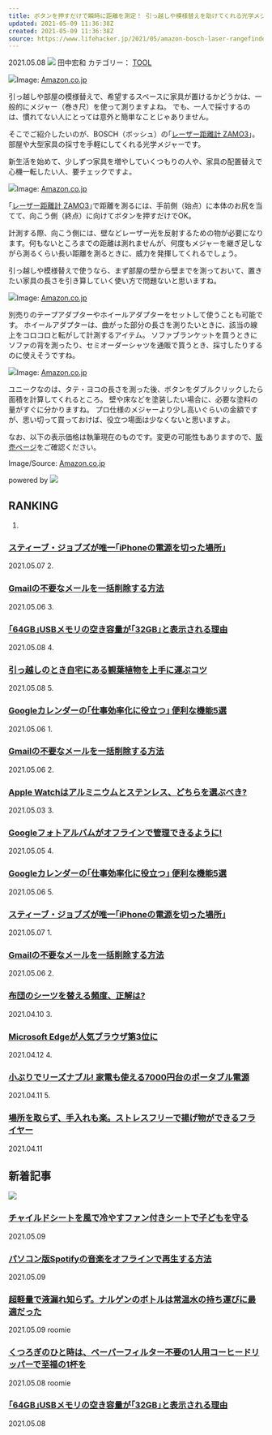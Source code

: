 ```yaml
---
title: ボタンを押すだけで瞬時に距離を測定！ 引っ越しや模様替えを助けてくれる光学メジャー
updated: 2021-05-09 11:36:38Z
created: 2021-05-09 11:36:38Z
source: https://www.lifehacker.jp/2021/05/amazon-bosch-laser-rangefinder-zamo3.html
---
```


2021.05.08
![](https://www.lifehacker.jp/assets/common/img/icon_author.svg) 田中宏和
カテゴリー：
[TOOL](https://www.lifehacker.jp/tool/)

![](https://assets.media-platform.com/lifehacker/dist/images/2021/04/14/210414_zamo_top-w960.jpg)Image: [Amazon.co.jp](https://www.amazon.co.jp/%E3%83%9C%E3%83%83%E3%82%B7%E3%83%A5-BOSCH-%E3%83%AC%E3%83%BC%E3%82%B6%E3%83%BC%E8%B7%9D%E9%9B%A2%E8%A8%88-ZAMO3-%E3%80%90%E6%AD%A3%E8%A6%8F%E5%93%81%E3%80%91/dp/B07P7NQ8LT?__mk_ja_JP=%E3%82%AB%E3%82%BF%E3%82%AB%E3%83%8A&crid=92Y4IA8C4ZVR&dchild=1&qid=1617955472&sprefix=bosch,aps,272&sr=8-17-spons&psc=1&spLa=ZW5jcnlwdGVkUXVhbGlmaWVyPUEyVFdTMkdRRVdIRDZRJmVuY3J5cHRlZElkPUEwNTI5NTEyV1BJWDJXVlc5UkQ4JmVuY3J5cHRlZEFkSWQ9QTJNSzEzU1FHTDVDRTQmd2lkZ2V0TmFtZT1zcF9tdGYmYWN0aW9uPWNsaWNrUmVkaXJlY3QmZG9Ob3RMb2dDbGljaz10cnVl&linkCode=sl1&tag=lh1216-22&linkId=e484f9514a2b330eb7eff87562e44531&language=ja_JP&ref_=as_li_ss_tl)

引っ越しや部屋の模様替えで、希望するスペースに家具が置けるかどうかは、一般的にメジャー（巻き尺）を使って測りますよね。
でも、一人で採寸するのは、慣れてない人にとっては意外と簡単なことじゃありません。

そこでご紹介したいのが、BOSCH（ボッシュ）の｢[レーザー距離計 ZAMO3](https://www.amazon.co.jp/%E3%83%9C%E3%83%83%E3%82%B7%E3%83%A5-BOSCH-%E3%83%AC%E3%83%BC%E3%82%B6%E3%83%BC%E8%B7%9D%E9%9B%A2%E8%A8%88-ZAMO3-%E3%80%90%E6%AD%A3%E8%A6%8F%E5%93%81%E3%80%91/dp/B07P7NQ8LT?__mk_ja_JP=%E3%82%AB%E3%82%BF%E3%82%AB%E3%83%8A&crid=92Y4IA8C4ZVR&dchild=1&qid=1617955472&sprefix=bosch,aps,272&sr=8-17-spons&psc=1&spLa=ZW5jcnlwdGVkUXVhbGlmaWVyPUEyVFdTMkdRRVdIRDZRJmVuY3J5cHRlZElkPUEwNTI5NTEyV1BJWDJXVlc5UkQ4JmVuY3J5cHRlZEFkSWQ9QTJNSzEzU1FHTDVDRTQmd2lkZ2V0TmFtZT1zcF9tdGYmYWN0aW9uPWNsaWNrUmVkaXJlY3QmZG9Ob3RMb2dDbGljaz10cnVl&linkCode=sl1&tag=lh1216-22&linkId=e484f9514a2b330eb7eff87562e44531&language=ja_JP&ref_=as_li_ss_tl)｣。部屋や大型家具の採寸を手軽にしてくれる光学メジャーです。

新生活を始めて、少しずつ家具を増やしていくつもりの人や、家具の配置替えで心機一転したい人、要チェックですよ。

![](https://images-na.ssl-images-amazon.com/images/I/61RQ9DrGV4L._AC_SL1417_.jpg)Image: [Amazon.co.jp](https://www.amazon.co.jp/%E3%83%9C%E3%83%83%E3%82%B7%E3%83%A5-BOSCH-%E3%83%AC%E3%83%BC%E3%82%B6%E3%83%BC%E8%B7%9D%E9%9B%A2%E8%A8%88-ZAMO3-%E3%80%90%E6%AD%A3%E8%A6%8F%E5%93%81%E3%80%91/dp/B07P7NQ8LT?__mk_ja_JP=%E3%82%AB%E3%82%BF%E3%82%AB%E3%83%8A&crid=92Y4IA8C4ZVR&dchild=1&qid=1617955472&sprefix=bosch,aps,272&sr=8-17-spons&psc=1&spLa=ZW5jcnlwdGVkUXVhbGlmaWVyPUEyVFdTMkdRRVdIRDZRJmVuY3J5cHRlZElkPUEwNTI5NTEyV1BJWDJXVlc5UkQ4JmVuY3J5cHRlZEFkSWQ9QTJNSzEzU1FHTDVDRTQmd2lkZ2V0TmFtZT1zcF9tdGYmYWN0aW9uPWNsaWNrUmVkaXJlY3QmZG9Ob3RMb2dDbGljaz10cnVl&linkCode=sl1&tag=lh1216-22&linkId=e484f9514a2b330eb7eff87562e44531&language=ja_JP&ref_=as_li_ss_tl)

｢[レーザー距離計 ZAMO3](https://www.amazon.co.jp/%E3%83%9C%E3%83%83%E3%82%B7%E3%83%A5-BOSCH-%E3%83%AC%E3%83%BC%E3%82%B6%E3%83%BC%E8%B7%9D%E9%9B%A2%E8%A8%88-ZAMO3-%E3%80%90%E6%AD%A3%E8%A6%8F%E5%93%81%E3%80%91/dp/B07P7NQ8LT?__mk_ja_JP=%E3%82%AB%E3%82%BF%E3%82%AB%E3%83%8A&crid=92Y4IA8C4ZVR&dchild=1&qid=1617955472&sprefix=bosch,aps,272&sr=8-17-spons&psc=1&spLa=ZW5jcnlwdGVkUXVhbGlmaWVyPUEyVFdTMkdRRVdIRDZRJmVuY3J5cHRlZElkPUEwNTI5NTEyV1BJWDJXVlc5UkQ4JmVuY3J5cHRlZEFkSWQ9QTJNSzEzU1FHTDVDRTQmd2lkZ2V0TmFtZT1zcF9tdGYmYWN0aW9uPWNsaWNrUmVkaXJlY3QmZG9Ob3RMb2dDbGljaz10cnVl&linkCode=sl1&tag=lh1216-22&linkId=e484f9514a2b330eb7eff87562e44531&language=ja_JP&ref_=as_li_ss_tl)｣で距離を測るには、手前側（始点）に本体のお尻を当てて、向こう側（終点）に向けてボタンを押すだけでOK。

計測する際、向こう側には、壁などレーザー光を反射するための物が必要になります。何もないところまでの距離は測れませんが、何度もメジャーを継ぎ足しながら測るくらい長い距離を測るときに、威力を発揮してくれるでしょう。

引っ越しや模様替えで使うなら、まず部屋の壁から壁までを測っておいて、置きたい家具の長さを引き算していく使い方で問題ないと思いますね。

![](https://images-na.ssl-images-amazon.com/images/I/61KBYTgTK8L._AC_SL1417_.jpg)Image: [Amazon.co.jp](https://www.amazon.co.jp/%E3%83%9C%E3%83%83%E3%82%B7%E3%83%A5-BOSCH-%E3%83%AC%E3%83%BC%E3%82%B6%E3%83%BC%E8%B7%9D%E9%9B%A2%E8%A8%88-ZAMO3-%E3%80%90%E6%AD%A3%E8%A6%8F%E5%93%81%E3%80%91/dp/B07P7NQ8LT?__mk_ja_JP=%E3%82%AB%E3%82%BF%E3%82%AB%E3%83%8A&crid=92Y4IA8C4ZVR&dchild=1&qid=1617955472&sprefix=bosch,aps,272&sr=8-17-spons&psc=1&spLa=ZW5jcnlwdGVkUXVhbGlmaWVyPUEyVFdTMkdRRVdIRDZRJmVuY3J5cHRlZElkPUEwNTI5NTEyV1BJWDJXVlc5UkQ4JmVuY3J5cHRlZEFkSWQ9QTJNSzEzU1FHTDVDRTQmd2lkZ2V0TmFtZT1zcF9tdGYmYWN0aW9uPWNsaWNrUmVkaXJlY3QmZG9Ob3RMb2dDbGljaz10cnVl&linkCode=sl1&tag=lh1216-22&linkId=e484f9514a2b330eb7eff87562e44531&language=ja_JP&ref_=as_li_ss_tl)

別売りのテープアダプターやホイールアダプターをセットして使うことも可能です。
ホイールアダプターは、曲がった部分の長さを測りたいときに、該当の線上をコロコロと転がして計測するアイテム。
ソファブランケットを買うときにソファの背を測ったり、セミオーダーシャツを通販で買うとき、採寸したりするのに使えそうですね。

![](https://images-na.ssl-images-amazon.com/images/I/61oKWzDZXQL._AC_SL1417_.jpg)Image: [Amazon.co.jp](https://www.amazon.co.jp/%E3%83%9C%E3%83%83%E3%82%B7%E3%83%A5-BOSCH-%E3%83%AC%E3%83%BC%E3%82%B6%E3%83%BC%E8%B7%9D%E9%9B%A2%E8%A8%88-ZAMO3-%E3%80%90%E6%AD%A3%E8%A6%8F%E5%93%81%E3%80%91/dp/B07P7NQ8LT?__mk_ja_JP=%E3%82%AB%E3%82%BF%E3%82%AB%E3%83%8A&crid=92Y4IA8C4ZVR&dchild=1&qid=1617955472&sprefix=bosch,aps,272&sr=8-17-spons&psc=1&spLa=ZW5jcnlwdGVkUXVhbGlmaWVyPUEyVFdTMkdRRVdIRDZRJmVuY3J5cHRlZElkPUEwNTI5NTEyV1BJWDJXVlc5UkQ4JmVuY3J5cHRlZEFkSWQ9QTJNSzEzU1FHTDVDRTQmd2lkZ2V0TmFtZT1zcF9tdGYmYWN0aW9uPWNsaWNrUmVkaXJlY3QmZG9Ob3RMb2dDbGljaz10cnVl&linkCode=sl1&tag=lh1216-22&linkId=e484f9514a2b330eb7eff87562e44531&language=ja_JP&ref_=as_li_ss_tl)

ユニークなのは、タテ・ヨコの長さを測った後、ボタンをダブルクリックしたら面積を計算してくれるところ。
壁や床などを塗装したい場合に、必要な塗料の量がすぐに分かりますね。
プロ仕様のメジャーより少し高いぐらいの金額ですが、思い切って買っておけば、役立つ場面は少なくないと思いますよ。

なお、以下の表示価格は執筆現在のものです。変更の可能性もありますので、[販売ページ](https://www.amazon.co.jp/%E3%83%9C%E3%83%83%E3%82%B7%E3%83%A5-BOSCH-%E3%83%AC%E3%83%BC%E3%82%B6%E3%83%BC%E8%B7%9D%E9%9B%A2%E8%A8%88-ZAMO3-%E3%80%90%E6%AD%A3%E8%A6%8F%E5%93%81%E3%80%91/dp/B07P7NQ8LT?__mk_ja_JP=%E3%82%AB%E3%82%BF%E3%82%AB%E3%83%8A&crid=92Y4IA8C4ZVR&dchild=1&qid=1617955472&sprefix=bosch,aps,272&sr=8-17-spons&psc=1&spLa=ZW5jcnlwdGVkUXVhbGlmaWVyPUEyVFdTMkdRRVdIRDZRJmVuY3J5cHRlZElkPUEwNTI5NTEyV1BJWDJXVlc5UkQ4JmVuY3J5cHRlZEFkSWQ9QTJNSzEzU1FHTDVDRTQmd2lkZ2V0TmFtZT1zcF9tdGYmYWN0aW9uPWNsaWNrUmVkaXJlY3QmZG9Ob3RMb2dDbGljaz10cnVl&linkCode=sl1&tag=lh1216-22&linkId=e484f9514a2b330eb7eff87562e44531&language=ja_JP&ref_=as_li_ss_tl)をご確認ください。

Image/Source: [Amazon.co.jp](https://www.amazon.co.jp/%E3%83%9C%E3%83%83%E3%82%B7%E3%83%A5-BOSCH-%E3%83%AC%E3%83%BC%E3%82%B6%E3%83%BC%E8%B7%9D%E9%9B%A2%E8%A8%88-ZAMO3-%E3%80%90%E6%AD%A3%E8%A6%8F%E5%93%81%E3%80%91/dp/B07P7NQ8LT?__mk_ja_JP=%E3%82%AB%E3%82%BF%E3%82%AB%E3%83%8A&crid=92Y4IA8C4ZVR&dchild=1&qid=1617955472&sprefix=bosch,aps,272&sr=8-17-spons&psc=1&spLa=ZW5jcnlwdGVkUXVhbGlmaWVyPUEyVFdTMkdRRVdIRDZRJmVuY3J5cHRlZElkPUEwNTI5NTEyV1BJWDJXVlc5UkQ4JmVuY3J5cHRlZEFkSWQ9QTJNSzEzU1FHTDVDRTQmd2lkZ2V0TmFtZT1zcF9tdGYmYWN0aW9uPWNsaWNrUmVkaXJlY3QmZG9Ob3RMb2dDbGljaz10cnVl&linkCode=sl1&tag=lh1216-22&linkId=e484f9514a2b330eb7eff87562e44531&language=ja_JP&ref_=as_li_ss_tl)

powered by [![](https://www.lifehacker.jp/assets/common/img/logo_cxense.png)](http://www.cxense.com/jp/)

## RANKING

1.

### [スティーブ・ジョブズが唯一｢iPhoneの電源を切った場所｣](https://www.lifehacker.jp/2021/05/233635steve-jobs-never-turned-off-his-iphone-except-for-this-1-reason-you-should-too.html?cx_click=pc_ranking)

2021.05.07
2.

### [Gmailの不要なメールを一括削除する方法](https://www.lifehacker.jp/2021/05/233895delete-all-emails-in-gmail.html?cx_click=pc_ranking)

2021.05.06
3.

### [｢64GB｣USBメモリの空き容量が｢32GB｣と表示される理由](https://www.lifehacker.jp/2021/05/why-does-my-64gb-flash-drive-only-show-32gb-free.html?cx_click=pc_ranking)

2021.05.08
4.

### [引っ越しのとき自宅にある観葉植物を上手に運ぶコツ](https://www.lifehacker.jp/2021/05/how-to-safely-move-your-houseplants-to-your-new-place.html?cx_click=pc_ranking)

2021.05.08
5.

### [Googleカレンダーの｢仕事効率化に役立つ｣ 便利な機能5選](https://www.lifehacker.jp/2021/05/google-calendar-productivity.html?cx_click=pc_ranking)

2021.05.06
1.

### [Gmailの不要なメールを一括削除する方法](https://www.lifehacker.jp/2021/05/233895delete-all-emails-in-gmail.html?cx_click=pc_ranking)

2021.05.06
2.

### [Apple Watchはアルミニウムとステンレス、どちらを選ぶべき?](https://www.lifehacker.jp/2021/05/apple-watch-aluminum-vs-stainless-stee.html?cx_click=pc_ranking)

2021.05.03
3.

### [Googleフォトアルバムがオフラインで管理できるように!](https://www.lifehacker.jp/2021/05/233819add-photos-videos-albums-offline-google-photos.html?cx_click=pc_ranking)

2021.05.05
4.

### [Googleカレンダーの｢仕事効率化に役立つ｣ 便利な機能5選](https://www.lifehacker.jp/2021/05/google-calendar-productivity.html?cx_click=pc_ranking)

2021.05.06
5.

### [スティーブ・ジョブズが唯一｢iPhoneの電源を切った場所｣](https://www.lifehacker.jp/2021/05/233635steve-jobs-never-turned-off-his-iphone-except-for-this-1-reason-you-should-too.html?cx_click=pc_ranking)

2021.05.07
1.

### [Gmailの不要なメールを一括削除する方法](https://www.lifehacker.jp/2021/05/233895delete-all-emails-in-gmail.html?cx_click=pc_ranking)

2021.05.06
2.

### [布団のシーツを替える頻度、正解は?](https://www.lifehacker.jp/2021/04/how-often-should-you-clean-your-sheets-really.html?cx_click=pc_ranking)

2021.04.10
3.

### [Microsoft Edgeが人気ブラウザ第3位に](https://www.lifehacker.jp/2021/04/microsoft-edge-firefox-third-most-popular-desktop.html?cx_click=pc_ranking)

2021.04.12
4.

### [小ぶりでリーズナブル! 家電も使える7000円台のポータブル電源](https://www.lifehacker.jp/2021/04/amazon-marbero-portablebatterym87.html?cx_click=pc_ranking)

2021.04.11
5.

### [場所を取らず、手入れも楽。ストレスフリーで揚げ物ができるフライヤー](https://www.lifehacker.jp/2021/04/232719roomie-4w1h-compact-fryer.html?cx_click=pc_ranking)

2021.04.11

## 新着記事

[![](https://assets.media-platform.com/lifehacker/dist/images/2021/05/03/DSC01616-w640.jpg)](https://www.lifehacker.jp/2021/05/234183-machi-ya-airluv-review.html)

### [チャイルドシートを風で冷やすファン付きシートで子どもを守る](https://www.lifehacker.jp/2021/05/234183-machi-ya-airluv-review.html)

2021.05.09

### [パソコン版Spotifyの音楽をオフラインで再生する方法](https://www.lifehacker.jp/2021/05/how-to-download-full-albums-spotify-desktop.html)

2021.05.09

### [超軽量で液漏れ知らず。ナルゲンのボトルは常温水の持ち運びに最適だった](https://www.lifehacker.jp/2021/05/234292roomie-nalgene-tritan.html)

2021.05.09
roomie

### [くつろぎのひと時は、ペーパーフィルター不要の1人用コーヒードリッパーで至福の1杯を](https://www.lifehacker.jp/2021/05/amazon-cores-coffee-dripper.html)

2021.05.08
roomie

### [｢64GB｣USBメモリの空き容量が｢32GB｣と表示される理由](https://www.lifehacker.jp/2021/05/why-does-my-64gb-flash-drive-only-show-32gb-free.html)

2021.05.08